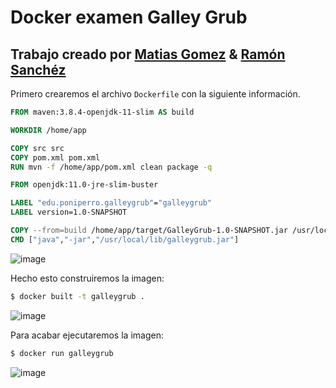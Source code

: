 # Docker examen Galley Grub
## Trabajo creado por [Matias Gomez](https://github.com/MatiasAGomezJ) & [Ramón Sanchéz](https://github.com/ramonsancheez)

Primero crearemos el archivo `Dockerfile` con la siguiente información.
```Dockerfile
FROM maven:3.8.4-openjdk-11-slim AS build

WORKDIR /home/app

COPY src src
COPY pom.xml pom.xml
RUN mvn -f /home/app/pom.xml clean package -q

FROM openjdk:11.0-jre-slim-buster

LABEL "edu.poniperro.galleygrub"="galleygrub"
LABEL version=1.0-SNAPSHOT

COPY --from=build /home/app/target/GalleyGrub-1.0-SNAPSHOT.jar /usr/local/lib/galleygrub.jar
CMD ["java","-jar","/usr/local/lib/galleygrub.jar"]
```
![image](https://user-images.githubusercontent.com/91556480/159595008-24ddbed5-813a-48ca-9df5-6fa090d84404.png)

Hecho esto construiremos la imagen:
```bash
$ docker built -t galleygrub .
```
![image](https://user-images.githubusercontent.com/91556480/159595194-a1bc7bf7-0111-4a16-b33a-59d8e2762529.png)

Para acabar ejecutaremos la imagen:
```bash
$ docker run galleygrub
```
![image](https://user-images.githubusercontent.com/91556480/159595336-4663fd50-1215-439b-a717-d9c5337155e9.png)
